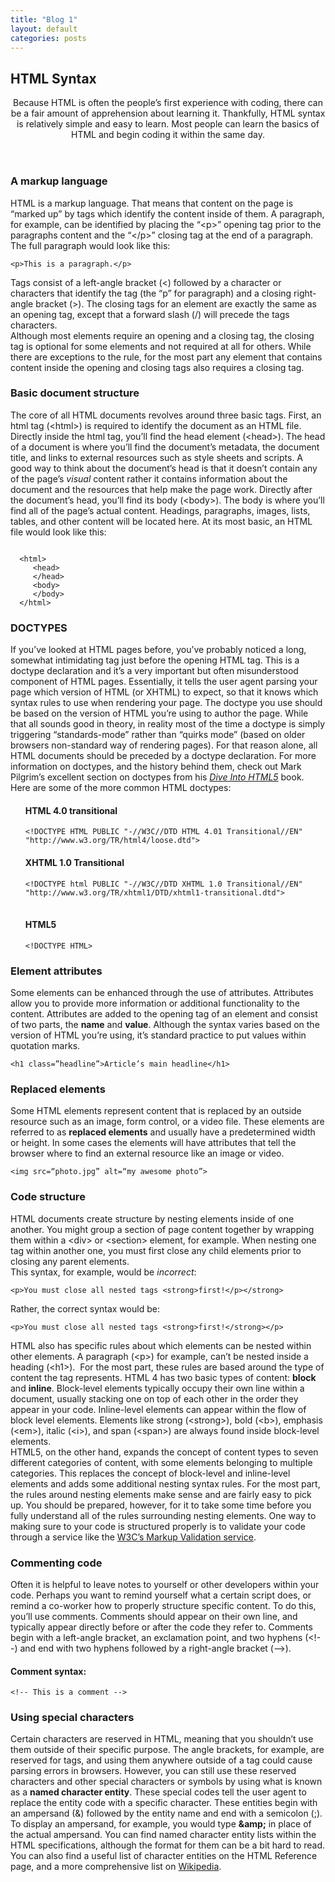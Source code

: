 ```yaml
---
title: "Blog 1"
layout: default
categories: posts
---
```

<h2>HTML Syntax</h2>
<main role="main">
  <article role="article">
    <header>
      <p>Because HTML is often the people&rsquo;s first experience with coding, there can be a fair amount of apprehension about learning it. Thankfully, HTML syntax is relatively simple and easy to learn. Most people can learn the basics of HTML and begin coding it within the same day.</p>
    </header>
    <section>
      <h3>A markup language</h3>
      <p>HTML is a markup language. That means that content on the page is &ldquo;marked up&rdquo; by tags which identify the content inside of them. A paragraph, for example, can be identified by placing the &ldquo;&lt;p&gt;&rdquo; opening tag prior to the paragraphs content and the &ldquo;&lt;/p&gt;&rdquo; closing tag at the end of a paragraph. The full paragraph would look like this:</p>
      <pre><code>&lt;p&gt;This is a paragraph.&lt;/p&gt;</code></pre>
      <p>Tags consist of a left-angle bracket (&lt;) followed by a character or characters that identify the tag (the &ldquo;p&rdquo; for paragraph) and a closing right-angle bracket (&gt;). The closing tags for an element are exactly the same as an opening tag, except that a forward slash (/) will precede the tags characters.<br>
        Although most elements require an opening and a closing tag, the closing tag is optional for some elements and not required at all for others. While there are exceptions to the rule, for the most part any element that contains content inside the opening and closing tags also requires a closing tag.</p>
    </section>
    <section>
      <h3>Basic document structure</h3>
      <p>The core of all HTML documents revolves around three basic tags. First, an html tag (&lt;html&gt;) is required to identify the document as an HTML file. Directly inside the html tag, you&rsquo;ll find the head element (&lt;head&gt;). The head of a document is where you&rsquo;ll find the document&rsquo;s metadata, the document title, and links to external resources such as style sheets and scripts. A good way to think about the document&rsquo;s head is that it doesn&rsquo;t contain any of the page&rsquo;s <em>visual</em> content rather it contains information about the document and the resources that help make the page work. Directly after the document&rsquo;s head, you&rsquo;ll find its body (&lt;body&gt;). The body is where you&rsquo;ll find all of the page&rsquo;s actual content. Headings, paragraphs, images, lists, tables, and other content will be located here. At its most basic, an HTML file would look like this:</p>
<pre><code>
  &lt;html&gt;     
     &lt;head&gt;
     &lt;/head&gt;
     &lt;body&gt;
     &lt;/body&gt;
  &lt;/html&gt;
</code></pre>
    </section>
<section>
   <h3>DOCTYPES</h3>
    <p>If you&rsquo;ve looked at HTML pages before, you&rsquo;ve probably noticed a long, somewhat intimidating tag just before the opening HTML tag. This is a doctype               declaration and it&rsquo;s a very important but often misunderstood component of HTML pages. Essentially, it tells the user agent parsing your page which version of HTML (or     XHTML) to expect, so that it knows which syntax rules to use when rendering your page. The doctype you use should be based on the version of HTML you&rsquo;re using to           author the page. While that all sounds good in theory, in reality most of the time a doctype is simply triggering &ldquo;standards-mode&rdquo; rather than &ldquo;quirks         mode&rdquo; (based on older browsers non-standard way of rendering pages). For that reason alone, all HTML documents should be preceded by a doctype declaration. For more       information on doctypes, and the history behind them, check out Mark Pilgrim&rsquo;s excellent section on doctypes from his <em><a                                               href="http://diveintohtml5.info/semantics.html#the-doctype" title="Dive into HTML5">Dive Into HTML5</a></em> book. Here are some of the more common HTML doctypes:</p>
       <ol>
        <h4>HTML 4.0 transitional</h4>
        <pre><code>&lt;!DOCTYPE HTML PUBLIC &quot;-//W3C//DTD HTML 4.01 Transitional//EN&quot; &quot;http://www.w3.org/TR/html4/loose.dtd&quot;&gt;</code></pre>
        <h4>XHTML 1.0 Transitional</h4>
        <pre><code>&lt;!DOCTYPE html PUBLIC &quot;-//W3C//DTD XHTML 1.0 Transitional//EN&quot; &quot;http://www.w3.org/TR/xhtml1/DTD/xhtml1-transitional.dtd&quot;&gt;</code>             </pre>
        <h4>HTML5</h4>
        <pre><code>&lt;!DOCTYPE HTML&gt;</code></pre>
       </ol>
    </section>
    <section>
      <h3>Element attributes</h3>
      <p>Some elements can be enhanced through the use of attributes. Attributes allow you to provide more information or additional functionality to the content. Attributes are added to the opening tag of an element and consist of two parts, the <strong>name</strong> and <strong>value</strong>. Although the syntax varies based on the version of HTML you&rsquo;re using, it&rsquo;s standard practice to put values within quotation marks.</p>
      <pre><code>&lt;h1 class=&rdquo;headline&rdquo;&gt;Article&rsquo;s main headline&lt;/h1&gt;</code></pre>
    </section>
    <section>
      <h3>Replaced elements</h3>
      <p>Some HTML elements represent content that is replaced by an outside resource such as an image, form control, or a video file. These elements are referred to as <strong>replaced elements</strong> and usually have a predetermined width or height. In some cases the elements will have attributes that tell the browser where to find an external resource like an image or video.</p>
      <pre><code>&lt;img src=&ldquo;photo.jpg&rdquo; alt=&ldquo;my awesome photo&rdquo;&gt;&nbsp;</code></pre>
    </section>
    <section>
      <h3>Code structure</h3>
      <p>HTML documents create structure by nesting elements inside of one another. You might group a section of page content together by wrapping them within a &lt;div&gt; or &lt;section&gt; element, for example. When nesting one tag within another one, you must first close any child elements prior to closing any parent elements. <br>
        This syntax, for example, would be <em>incorrect</em>:</p>
      <pre class="wrong"><code>&lt;p&gt;You must close all nested tags &lt;strong&gt;first!&lt;/p&gt;&lt;/strong&gt;</code></pre>
      <p>Rather, the correct syntax would be:</p>
      <pre class="correct"><code>&lt;p&gt;You must close all nested tags &lt;strong&gt;first!&lt;/strong&gt;&lt;/p&gt;</code></pre>
      <p>HTML also has specific rules about which elements can be nested within other elements. A paragraph (&lt;p&gt;) for example, can&rsquo;t be nested inside a heading (&lt;h1&gt;). &nbsp;For the most part, these rules are based around the type of content the tag represents. HTML 4 has two basic types of content: <strong>block</strong> and <strong>inline</strong>. Block-level elements typically occupy their own line within a document, usually stacking one on top of each other in the order they appear in your code. Inline-level elements can appear within the flow of block level elements. Elements like strong (&lt;strong&gt;), bold (&lt;b&gt;), emphasis (&lt;em&gt;), italic (&lt;i&gt;), and span (&lt;span&gt;) are always found inside block-level elements. <br>
        HTML5, on the other hand, expands the concept of content types to seven different categories of content, with some elements belonging to multiple categories. This replaces the concept of block-level and inline-level elements and adds some additional nesting syntax rules. For the most part, the rules around nesting elements make sense and are fairly easy to pick up. You should be prepared, however, for it to take some time before you fully understand all of the rules surrounding nesting elements. One way to making sure to your code is structured properly is to validate your code through a service like the <a href="http://validator.w3.org" title="W3C markup validator">W3C&rsquo;s Markup Validation service</a>.</p>
    </section>
    <section>
      <h3>Commenting code</h3>
      <p>Often it is helpful to leave notes to yourself or other developers within your code. Perhaps you want to remind yourself what a certain script does, or remind a co-worker how to properly structure specific content. To do this, you&rsquo;ll use comments. Comments should appear on their own line, and typically appear directly before or after the code they refer to. Comments begin with a left-angle bracket, an exclamation point, and two hyphens (&lt;!--) and end with two hyphens followed by a right-angle bracket (--&gt;).</p>
      <h4>Comment syntax:</h4>
      <pre><code>&lt;!-- This is a comment --&gt;</code></pre>
    </section>
    <section>
      <h3>Using special characters</h3>
      <p>Certain characters are reserved in HTML, meaning that you shouldn&rsquo;t use them outside of their specific purpose. The angle brackets, for example, are reserved for tags, and using them anywhere outside of a tag could cause parsing errors in browsers. However, you can still use these reserved characters and other special characters or symbols by using what is known as a <strong>named character entity</strong>. These special codes tell the user agent to replace the entity code with a specific character. These entities begin with an ampersand (&amp;) followed by the entity name and end with a semicolon (;). To display an ampersand, for example, you would type <strong>&amp;amp;</strong> in place of the actual ampersand. You can find named character entity lists within the HTML specifications, although the format for them can be a bit hard to read. You can also find a useful list of character entities on the HTML Reference page, and a more comprehensive list on <a href="http://en.wikipedia.org/wiki/List_of_XML_and_HTML_character_entity_references" title="Character entity reference">Wikipedia</a>.</p>
    </section>
  </article>
</main>
